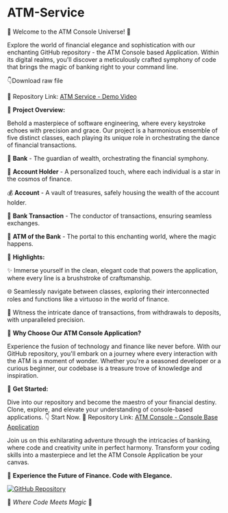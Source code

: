 # ATM-Service
🌟 Welcome to the ATM Console Universe! 🏦

Explore the world of financial elegance and sophistication with our enchanting GitHub repository - the ATM Console based Application. Within its digital realms, you'll discover a meticulously crafted symphony of code that brings the magic of banking right to your command line.

👇Download raw file

🔗 Repository Link: [ATM Service - Demo Video](https://github.com/sonwane1993/ATM-Service/blob/master/Demovid.mp4)

📜 **Project Overview:**

Behold a masterpiece of software engineering, where every keystroke echoes with precision and grace. Our project is a harmonious ensemble of five distinct classes, each playing its unique role in orchestrating the dance of financial transactions. 

🏦 **Bank** - The guardian of wealth, orchestrating the financial symphony.

🌟 **Account Holder** - A personalized touch, where each individual is a star in the cosmos of finance.

💰 **Account** - A vault of treasures, safely housing the wealth of the account holder.

💼 **Bank Transaction** - The conductor of transactions, ensuring seamless exchanges.

🏧 **ATM of the Bank** - The portal to this enchanting world, where the magic happens.

🎨 **Highlights:**

✨ Immerse yourself in the clean, elegant code that powers the application, where every line is a brushstroke of craftsmanship.

🌐 Seamlessly navigate between classes, exploring their interconnected roles and functions like a virtuoso in the world of finance.

💼 Witness the intricate dance of transactions, from withdrawals to deposits, with unparalleled precision.

💬 **Why Choose Our ATM Console Application?**

Experience the fusion of technology and finance like never before. With our GitHub repository, you'll embark on a journey where every interaction with the ATM is a moment of wonder. Whether you're a seasoned developer or a curious beginner, our codebase is a treasure trove of knowledge and inspiration.

🚀 **Get Started:**

Dive into our repository and become the maestro of your financial destiny. Clone, explore, and elevate your understanding of console-based applications.
👇 Start Now.
🔗 Repository Link: [ATM Console - Console Base Application](https://github.com/sonwane1993/ATM-Service/blob/master/src/in/atm/system/ATM.java)

Join us on this exhilarating adventure through the intricacies of banking, where code and creativity unite in perfect harmony. Transform your coding skills into a masterpiece and let the ATM Console Application be your canvas.

🌌 **Experience the Future of Finance. Code with Elegance.**

[![GitHub Repository](https://github-link-button.s3.ap-southeast-2.amazonaws.com/YourUsername/ATM-Console-App)](https://github.com/YourUsername/ATM-Console-App)

🔮 *Where Code Meets Magic* 🌟
